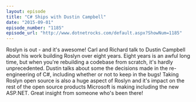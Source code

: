 ```yaml
---
layout: episode
title: "C# Ships with Dustin Campbell"
date: "2015-09-01"
episode_number: "1185"
episode_url: "http://www.dotnetrocks.com/default.aspx?ShowNum=1185"
---
```


Roslyn is out - and it's awesome! Carl and Richard talk to Dustin Campbell about his work building Roslyn over eight years. Eight years is an awful long time, but when you're rebuilding a codebase from scratch, it's hardly unprecedented. Dustin talks about some the decisions made in the re-engineering of C#, including whether or not to keep in the bugs! Taking Roslyn open source is also a huge aspect of Roslyn and it's impact on the rest of the open source products Microsoft is making including the new ASP.NET. Great insight from someone who's been there!
